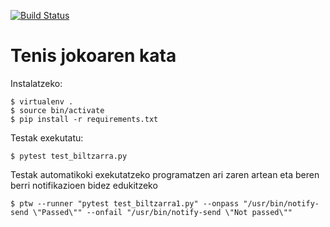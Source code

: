 [![Build Status](https://travis-ci.com/erral/setlem3-tdd.svg?branch=master)](https://travis-ci.com/erral/setlem3-tdd)

# Tenis jokoaren kata

Instalatzeko:

    $ virtualenv .
    $ source bin/activate
    $ pip install -r requirements.txt

Testak exekutatu:

    $ pytest test_biltzarra.py

Testak automatikoki exekutatzeko programatzen ari zaren artean eta
beren berri notifikazioen bidez edukitzeko

    $ ptw --runner "pytest test_biltzarra1.py" --onpass "/usr/bin/notify-send \"Passed\"" --onfail "/usr/bin/notify-send \"Not passed\""
